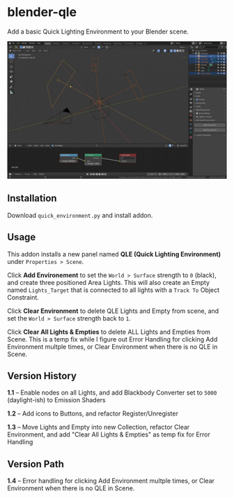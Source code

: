 # blender-qle

Add a basic Quick Lighting Environment to your Blender scene.

![Blender QLE Screenshot](https://github.com/don1138/blender-qle/blob/master/blender-qle.jpg)

## Installation

Download `quick_environment.py` and install addon.

## Usage

This addon installs a new panel named **QLE (Quick Lighting Environment)** under ``Properties > Scene``.

Click **Add Environement** to set the ``World > Surface`` strength to ``0`` (black), and create three positioned Area Lights. This will also create an Empty named ``Lights_Target`` that is connected to all lights with a ``Track To`` Object Constraint.

Click **Clear Environment** to delete QLE Lights and Empty from scene, and set the ``World > Surface`` strength back to ``1``.

Click **Clear All Lights & Empties** to delete ALL Lights and Empties from Scene. This is a temp fix while I figure out Error Handling for clicking Add Environment multple times, or Clear Environment when there is no QLE in Scene.

## Version History

**1.1** – Enable nodes on all Lights, and add Blackbody Converter set to ``5000`` (daylight-ish) to Emission Shaders

**1.2** – Add icons to Buttons, and refactor Register/Unregister

**1.3** – Move Lights and Empty into new Collection, refactor Clear Environment, and add "Clear All Lights & Empties" as temp fix for Error Handling

## Version Path

**1.4** – Error handling for clicking Add Environment multple times, or Clear Environment when there is no QLE in Scene.

